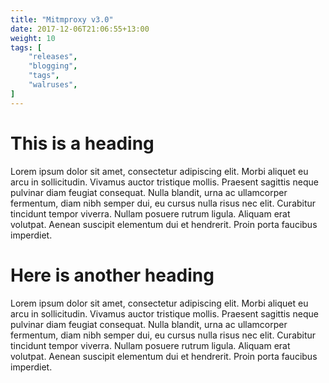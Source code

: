 ```yaml
---
title: "Mitmproxy v3.0"
date: 2017-12-06T21:06:55+13:00
weight: 10
tags: [
    "releases",
    "blogging",
    "tags",
    "walruses",
]
---
```


# This is a heading

Lorem ipsum dolor sit amet, consectetur adipiscing elit. Morbi aliquet eu
arcu in sollicitudin. Vivamus auctor tristique mollis. Praesent sagittis
neque pulvinar diam feugiat consequat. Nulla blandit, urna ac ullamcorper
fermentum, diam nibh semper dui, eu cursus nulla risus nec elit. Curabitur
tincidunt tempor viverra. Nullam posuere rutrum ligula. Aliquam erat
volutpat. Aenean suscipit elementum dui et hendrerit. Proin porta faucibus
imperdiet.


# Here is another heading

Lorem ipsum dolor sit amet, consectetur adipiscing elit. Morbi aliquet eu
arcu in sollicitudin. Vivamus auctor tristique mollis. Praesent sagittis
neque pulvinar diam feugiat consequat. Nulla blandit, urna ac ullamcorper
fermentum, diam nibh semper dui, eu cursus nulla risus nec elit. Curabitur
tincidunt tempor viverra. Nullam posuere rutrum ligula. Aliquam erat
volutpat. Aenean suscipit elementum dui et hendrerit. Proin porta faucibus
imperdiet.

